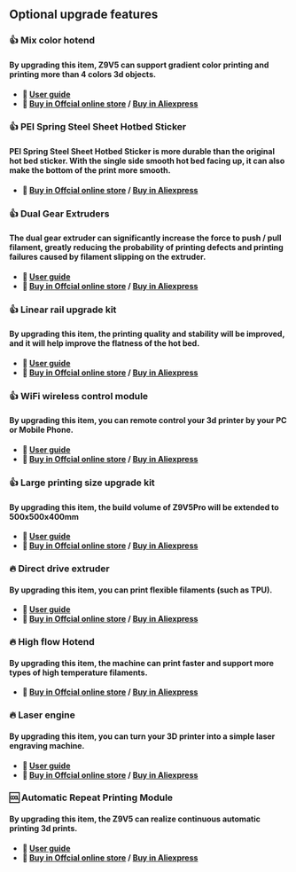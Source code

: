 
## Optional upgrade features
### :+1: Mix color hotend
#### By upgrading this item, Z9V5 can support gradient color printing and printing more than 4 colors 3d objects.   
- **:book: [User guide](https://bit.ly/M4V6UserGuide)**
- **:gift: [Buy in Offcial online store](https://bit.ly/3QhWJtf) / [Buy in Aliexpress](https://bit.ly/3GD0at8)**   

### :+1: PEI Spring Steel Sheet Hotbed Sticker
#### PEI Spring Steel Sheet Hotbed Sticker is more durable than the original hot bed sticker. With the single side smooth hot bed facing up, it can also make the bottom of the print more smooth.
- **:gift: [Buy in Offcial online store](http://bit.ly/3GbI9Sr) / [Buy in Aliexpress](https://bit.ly/3VkmXOi)**  

### :+1: Dual Gear Extruders
#### The dual gear extruder can significantly increase the force to push / pull filament, greatly reducing the probability of printing defects and printing failures caused by filament slipping on the extruder.
- **:book: [User guide](https://bit.ly/UM_BMG)**
- **:gift: [Buy in Offcial online store](https://bit.ly/46Vyd9H) / [Buy in Aliexpress](https://bit.ly/AE_4xBMG)**   

### :+1: Linear rail upgrade kit
#### By upgrading this item, the printing quality and stability will be improved, and it will help improve the flatness of the hot bed.
- **:book: [User guide](https://bit.ly/3qg5ht9)**  
- **:gift: [Buy in Offcial online store](https://bit.ly/43qQNVC) / [Buy in Aliexpress](https://www.aliexpress.us/item/1005005599988527.html)**

### :+1: WiFi wireless control module
#### By upgrading this item, you can remote control your 3d printer by your PC or Mobile Phone.    
- **:book: [User guide](https://bit.ly/UM_WiFi)**    
- **:gift: [Buy in Offcial online store](https://bit.ly/3rB7mx1) / [Buy in Aliexpress](https://bit.ly/3i7aX4o)**   

### :+1: Large printing size upgrade kit
#### By upgrading this item, the build volume of Z9V5Pro will be extended to 500x500x400mm
- **:book: [User guide](https://bit.ly/UK500Manual)**  
- **:gift: [Buy in Offcial online store](http://bit.ly/3ZMDJI0) / [Buy in Aliexpress](https://www.aliexpress.us/item/3256805439021576.html)**

### :fire: Direct drive extruder
#### By upgrading this item, you can print flexible filaments (such as TPU). 
- **:book: [User guide](https://bit.ly/UM_DDE)**
- **:gift: [Buy in Offcial online store](https://bit.ly/3CA0QvV) / [Buy in Aliexpress](https://bit.ly/3TZxkGp)**   

### :fire: High flow Hotend
#### By upgrading this item, the machine can print faster and support more types of high temperature filaments. 
- **:gift: [Buy in Offcial online store](http://bit.ly/3i2HNUu) / [Buy in Aliexpress](https://bit.ly/3RF7ciR)**  

### :fire: Laser engine
#### By upgrading this item, you can turn your 3D printer into a simple laser engraving machine. 
- **:book: [User guide](https://bit.ly/LaserUserGuide)** 
- **:gift: [Buy in Offcial online store](http://bit.ly/3IbekCr) / [Buy in Aliexpress](http://bit.ly/3G3cJw1)**  

### :cool: Automatic Repeat Printing Module
#### By upgrading this item, the Z9V5 can realize continuous automatic printing 3d prints. 
- **:book: [User guide](https://bit.ly/UM_ARPM)**   
- **:gift: [Buy in Offcial online store](http://bit.ly/3Gsi5SS) / [Buy in Aliexpress](http://bit.ly/3Iff8Xg)**  
